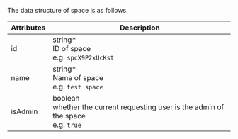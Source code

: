 The data structure of space is as follows.

| Attributes | Description                                                                                             |
| ---------- | ------------------------------------------------------------------------------------------------------- |
| id         | string*<br/>ID of space <br/>e.g. `spcX9P2xUcKst`                                                       |
| name       | string* <br/>Name of space <br/>e.g. `test space`                                                       |
| isAdmin    | boolean<br/>whether the current requesting user is the admin of the space<br/>e.g. `true` |